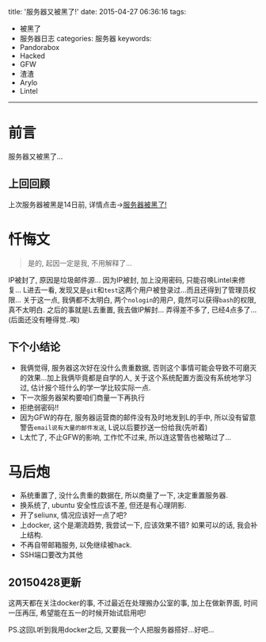 title: '服务器又被黑了!'
date: 2015-04-27 06:36:16
tags:
  - 被黑了
  - 服务器日志
categories: 服务器
keywords:
  - Pandorabox
  - Hacked
  - GFW
  - 渣渣
  - Arylo
  - Lintel
---

# 前言

服务器又被黑了...

## 上回回顾

上次服务器被黑是14日前, 详情点击->[服务器被黑了!](http://arylo.me/2015/04/14/server_org-hacked/)

# 忏悔文

> 是的, 起因一定是我, 不用解释了...

IP被封了, 原因是垃圾邮件源...
因为IP被封, 加上没用密码, 只能召唤Lintel来修复...
L进去一看, 发现又是`git`和`test`这两个用户被登录过...而且还得到了管理员权限...
关于这一点, 我俩都不太明白, 两个`nologin`的用户, 竟然可以获得`bash`的权限, 真不太明白.
之后的事就是L去重置, 我去做IP解封...
弄得差不多了, 已经4点多了...(后面还没有睡得觉..唉)

## 下个小结论

- 我俩觉得, 服务器这次好在没什么贵重数据, 否则这个事情可能会导致不可磨灭的效果...加上我俩毕竟都是自学的人, 关于这个系统配置方面没有系统地学习过, 估计报个班什么的学一学比较实际一点.
- 下一次服务器架构要咱们商量一下再执行
- 拒绝弱密码!!
- 因为GFW的存在, 服务器运营商的邮件没有及时地发到L的手中, 所以没有留意警告`email说有大量的邮件发送`, L说以后要抄送一份给我(先听着)
- L太忙了, 不止GFW的影响, 工作忙不过来, 所以连这警告也被略过了...

# 马后炮

- 系统重置了, 没什么贵重的数据在, 所以商量了一下, 决定重置服务器.
- 换系统了, ubuntu 安全性应该不差, 但还是有心理阴影.
- 开了seliunx, 情况应该好一点了吧?
- 上docker, 这个是潮流趋势, 我尝试一下, 应该效果不错? 如果可以的话, 我会补上结构.
- 不再自带邮箱服务, 以免继续被hack.
- SSH端口要改为其他

## 20150428更新

这两天都在关注docker的事, 不过最近在处理搬办公室的事, 加上在做新界面, 时间一压再压, 希望能在五一的时候开始试启用吧!

PS.这回L听到我用docker之后, 又要我一个人把服务器搭好...好吧...